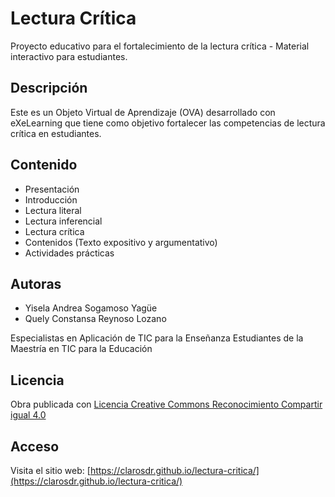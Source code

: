 # Lectura Crítica

Proyecto educativo para el fortalecimiento de la lectura crítica - Material interactivo para estudiantes.

## Descripción

Este es un Objeto Virtual de Aprendizaje (OVA) desarrollado con eXeLearning que tiene como objetivo fortalecer las competencias de lectura crítica en estudiantes.

## Contenido

- Presentación
- Introducción
- Lectura literal
- Lectura inferencial  
- Lectura crítica
- Contenidos (Texto expositivo y argumentativo)
- Actividades prácticas

## Autoras

- Yisela Andrea Sogamoso Yagüe
- Quely Constansa Reynoso Lozano

Especialistas en Aplicación de TIC para la Enseñanza
Estudiantes de la Maestría en TIC para la Educación

## Licencia

Obra publicada con [Licencia Creative Commons Reconocimiento Compartir igual 4.0](http://creativecommons.org/licenses/by-sa/4.0/)

## Acceso

Visita el sitio web: [https://clarosdr.github.io/lectura-critica/](https://clarosdr.github.io/lectura-critica/)